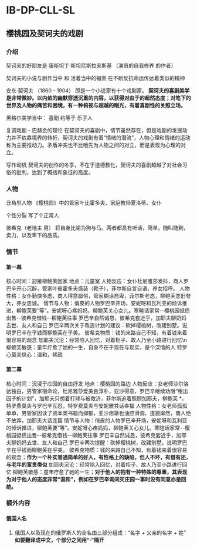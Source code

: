 # IB-DP-CLL-SL


## 樱桃园及契诃夫的戏剧
### 介绍
契诃夫的好朋友是 康斯坦丁·斯坦尼斯拉夫斯基 （演员的自我修养 的作者）

契诃夫的小说与剧作当中 和 活着当中的福贵 在不断反抗命运传达着类似的精神

安东·契诃夫 （1860 - 1904） 即是一个小说家有十个戏剧家。
**契诃夫的喜剧美学是非常微妙。以内敛的幽默穿透沉重的内容，以获得对由于的超然态度；对笔下的世界及人物的痛苦和困境，有一种俯视与超越的眼光，有着喜剧性的关照立场。**

黑格尔美学当中： 喜剧 约等于 乐子人

复调戏剧 - 巴赫金的理论
在契诃夫的喜剧中，情节虽然存在，但是戏剧的发展动力并不依靠境界的转折，契诃夫的戏剧有着“情绪的潜流”，人物心理和情绪的运动称为主要推动力。矛盾冲突也不比哦先为人物之间的对立，而是表现为心理的对立。

写作动机
契诃夫的创作的冬季，不在于道德教化，契诃夫的喜剧超越了对社会习俗的批判，达到了概括和象征的高度。

### 人物
丑角型人物
《樱桃园》中的管家叶比霍多夫、家庭教师夏洛蒂、女仆

个性分裂
写了个正常人

彼希克（老地主 男）
将自身比喻为狗与马。两者都具有听话，简单，随叫随到，卖力，以及卑下的品质。

### 情节
#### 第一幕
核心时间：迎接柳鲍芙回家
地点：儿童室
人物反应：女仆杜尼雅莎发抖，商人罗巴辛开心沉醉，管家叶彼霍多夫盛装（靴子），菲尔斯自言自语，养女招呼。
人物性格：女仆勤快多虑，商人得意鄙俗，管家糊涂自卑，菲尔斯老态，柳鲍芙恋旧夸大，养女忠诚。
情节与人物：俏皮的人物罗巴辛开场，安妮呀和瓦利亚的倾诉推进，柳鲍芙要“等”。安妮呀心疼妈妈，柳鲍芙关心女儿。寒暄话家常--樱桃园抵债出售--彼希克借钱--柳鲍芙往事
罗巴辛自然诚恳，彼希克套近乎，加耶夫聊奶妈去世、友人和自己
罗巴辛两次关于改造计划的建议：砍掉樱桃树，改建别墅。说明罗巴辛在乎钱而柳鲍芙在乎美。
彼希克物质：钱的来路自己不知，有着钱来着很容易的观念
加耶夫沉沦：经常陷入回忆，对着柜子、故人乃至小路进行回忆\n
柳鲍芙敏感：童年疗愈了她的一生，自身不在于现在与现实，是个深情的人
特罗心莫夫信心：温和，稀疏

#### 第二幕
核心时间：沉浸于庄园的自由抒发
地点：樱桃园的路边
人物反应：女老师沙尔洛达独白，男管家宿命论，杜尼雅莎爱美且淳朴，亚沙得意，罗巴辛继续劝阻“租出园子的计划”，加耶夫只想着打球与被救济，菲尔斯追着照顾加耶夫，柳鲍芙 *，特罗费莫夫与罗巴辛互怼，特罗费莫夫与安妮雅共话幸福
人物性格：女老师孤孤单单，男管家因读了资本类书籍而抑郁，亚沙痞犟也油腔滑调、道貌岸然，商人绝不放弃，加耶夫大话连篇
情节与人物：俏皮的人物罗巴辛开场，安妮呀和瓦利亚的倾诉推进，柳鲍芙要“等”。安妮呀心疼妈妈，柳鲍芙关心女儿。寒暄话家常--樱桃园抵债出售--彼希克借钱--柳鲍芙往事
罗巴辛自然诚恳，彼希克套近乎，加耶夫聊奶妈去世、友人和自己
罗巴辛两次提醒：砍掉樱桃树，改建别墅。说明罗巴辛在乎钱而柳鲍芙在乎美。
彼希克物质：钱的来路自己不知，有着钱来着很容易的观念；**作为一个朴实普通简单的好人，有性格上的缺陷，但人不坏，有借有还，与老年的富贵类似**
加耶夫沉沦：经常陷入回忆，对着柜子、故人乃至小路进行回忆
柳鲍芙敏感：童年疗愈了她的一生；**对于他人的抱有一种特殊的尊重，其表现为对于他人的态度非常“温和”，例如在罗巴辛询问买庄园一事时没有同意亦是回绝。**


### 额外内容
#### 俄国人名
1. 俄国人以及现在的俄罗斯人的全名由三部分组成：“名字 + 父亲的名字 + 姓” **如要翻译成中文，个部分之间用“·”隔开**




